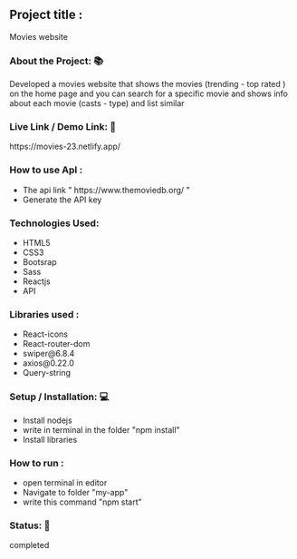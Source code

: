 <h2>Project title :</h2>
<p>Movies website</p>
<h3>About the Project: 📚</h3>
<p>Developed a movies website that shows the movies (trending - top rated ) on the home page and you can search for a specific movie and shows info about each movie (casts - type) and list similar</p>
<h3>Live Link / Demo Link: 🔗</h3>
<p>https://movies-23.netlify.app/</p>
<h3>How to use ApI :</h3>
<ul>
<li> The api link " https://www.themoviedb.org/ "</li>
<li> Generate the API  key </li>

</ul>
<h3>Technologies Used: </h3>
<ul>
<li>HTML5</li>
<li>CSS3</li>
<li>Bootsrap</li>
<li>Sass</li>
<li>Reactjs</li>
<li>API</li>
</ul>

<h3>Libraries used :</h3>
<ul>
<li>React-icons </li>
<li>React-router-dom</li>
<li>swiper@6.8.4</li>
<li>axios@0.22.0</li>
<li>Query-string</li>
</ul>
<h3>Setup / Installation: 💻</h3>
<ul>
<li>Install nodejs</li>
<li>write in terminal in the folder "npm install"</li>
<li>Install libraries</li>

</ul>
<h3>How to run :</h3>
<ul>
<li>open terminal in editor</li>
<li>Navigate to folder "my-app"</li>
<li>write this command "npm start"</li>
</ul>

<h3>Status: 📶</h3>
<p>completed</p>
